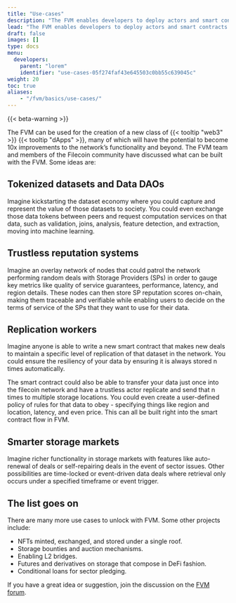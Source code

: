 ```yaml
---
title: "Use-cases"
description: "The FVM enables developers to deploy actors and smart contracts to perform on-chain computation over state data in the Filecoin Network. This is a really powerful addition. Allowing users to program on-chain computation over provable distributed storage enables many downstream use cases and applications to emerge both on and off-chain. But what are these use-cases?"
lead: "The FVM enables developers to deploy actors and smart contracts to perform on-chain computation over state data in the Filecoin Network. This is a really powerful addition. Allowing users to program on-chain computation over provable distributed storage enables many downstream use cases and applications to emerge both on and off-chain. But what are these use-cases?"
draft: false
images: []
type: docs
menu:
  developers:
    parent: "lorem"
    identifier: "use-cases-05f274faf43e645503c0bb55c639045c"
weight: 20
toc: true
aliases:
    - "/fvm/basics/use-cases/"
---
```


{{< beta-warning >}}

The FVM can be used for the creation of a new class of {{< tooltip "web3" >}} {{< tooltip "dApps" >}}, many of which will have the potential to become 10x improvements to the network’s functionality and beyond. The FVM team and members of the Filecoin community have discussed what can be built with the FVM. Some ideas are:

## Tokenized datasets and Data DAOs

Imagine kickstarting the dataset economy where you could capture and represent the value of those datasets to society. You could even exchange those data tokens between peers and request computation services on that data, such as validation, joins, analysis, feature detection, and extraction, moving into machine learning.

## Trustless reputation systems

Imagine an overlay network of nodes that could patrol the network performing random deals with Storage Providers (SPs) in order to gauge key metrics like quality of service guarantees, performance, latency, and region details. These nodes can then store SP reputation scores on-chain, making them traceable and verifiable while enabling users to decide on the terms of service of the SPs that they want to use for their data.

## Replication workers

Imagine anyone is able to write a new smart contract that makes new deals to maintain a specific level of replication of that dataset in the network. You could ensure the resiliency of your data by ensuring it is always stored n times automatically.

The smart contract could also be able to transfer your data just once into the filecoin network and have a trustless actor replicate and send that n times to multiple storage locations. You could even create a user-defined policy of rules for that data to obey - specifying things like region and location, latency, and even price. This can all be built right into the smart contract flow in FVM.

## Smarter storage markets

Imagine richer functionality in storage markets with features like auto-renewal of deals or self-repairing deals in the event of sector issues. Other possibilities are time-locked or event-driven data deals where retrieval only occurs under a specified timeframe or event trigger.

## The list goes on

There are many more use cases to unlock with FVM. Some other projects include:

- NFTs minted, exchanged, and stored under a single roof.
- Storage bounties and auction mechanisms.
- Enabling L2 bridges.
- Futures and derivatives on storage that compose in DeFi fashion.
- Conditional loans for sector pledging.

If you have a great idea or suggestion, join the discussion on the [FVM forum](https://fvm-forum.filecoin.io).
